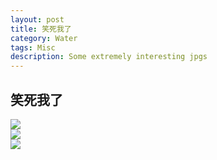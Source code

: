 ```yaml
---
layout: post
title: 笑死我了
category: Water
tags: Misc
description: Some extremely interesting jpgs
---
```



## 笑死我了


![](https://coding.net/u/ice1000/p/Images/git/raw/master/blog-img/old/life/233.jpg)<br/>
![](https://coding.net/u/ice1000/p/Images/git/raw/master/blog-img/old/life/2333.jpg)<br/>
![](https://coding.net/u/ice1000/p/Images/git/raw/master/blog-img/old/life/23333.jpg)<br/>
